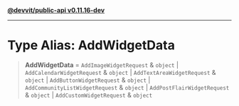 [**@devvit/public-api v0.11.16-dev**](../../README.md)

---

# Type Alias: AddWidgetData

> **AddWidgetData** = `AddImageWidgetRequest` & `object` \| `AddCalendarWidgetRequest` & `object` \| `AddTextAreaWidgetRequest` & `object` \| `AddButtonWidgetRequest` & `object` \| `AddCommunityListWidgetRequest` & `object` \| `AddPostFlairWidgetRequest` & `object` \| `AddCustomWidgetRequest` & `object`
